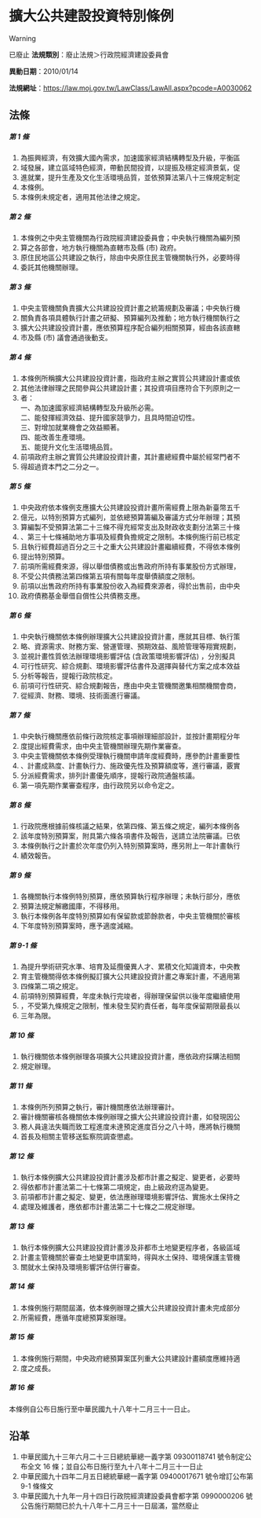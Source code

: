 # 擴大公共建設投資特別條例


> [!WARNING]
> 已廢止
**法規類別**：廢止法規＞行政院經濟建設委員會

**異動日期**：2010/01/14  

**法規網址**：https://law.moj.gov.tw/LawClass/LawAll.aspx?pcode=A0030062



## 法條
##### 第 1 條
1. 為振興經濟，有效擴大國內需求，加速國家經濟結構轉型及升級，平衡區
1. 域發展，建立區域特色經濟，帶動民間投資，以提振及穩定經濟景氣，促
1. 進就業，提升生產及文化生活環境品質，並依預算法第八十三條規定制定
1. 本條例。
1. 本條例未規定者，適用其他法律之規定。

##### 第 2 條
1. 本條例之中央主管機關為行政院經濟建設委員會；中央執行機關為編列預
1. 算之各部會，地方執行機關為直轄市及縣 (市) 政府。
1. 原住民地區公共建設之執行，除由中央原住民主管機關執行外，必要時得
1. 委託其他機關辦理。

##### 第 3 條
1. 中央主管機關負責擴大公共建設投資計畫之統籌規劃及審議；中央執行機
1. 關負責各項具體執行計畫之研擬、預算編列及推動；地方執行機關執行之
1. 擴大公共建設投資計畫，應依預算程序配合編列相關預算，經由各該直轄
1. 市及縣 (市) 議會通過後動支。

##### 第 4 條
1. 本條例所稱擴大公共建設投資計畫，指政府主辦之實質公共建設計畫或依
1. 其他法律辦理之民間參與公共建設計畫；其投資項目應符合下列原則之一
1. 者：  
一、為加速國家經濟結構轉型及升級所必需。  
二、能發揮經濟效益、提升國家競爭力，且具時間迫切性。  
三、對增加就業機會之效益顯著。  
四、能改善生產環境。  
五、能提升文化生活環境品質。
1. 前項政府主辦之實質公共建設投資計畫，其計畫總經費中屬於經常門者不
1. 得超過資本門之二分之一。

##### 第 5 條
1. 中央政府依本條例支應擴大公共建設投資計畫所需經費上限為新臺幣五千
1. 億元，以特別預算方式編列，並依總預算籌編及審議方式分年辦理；其預
1. 算編製不受預算法第二十三條不得充經常支出及財政收支劃分法第三十條
1. 、第三十七條補助地方事項及經費負擔規定之限制。本條例施行前已核定
1. 且執行經費超過百分之三十之重大公共建設計畫繼續經費，不得依本條例
1. 提出特別預算。
1. 前項所需經費來源，得以舉借債務或出售政府所持有事業股份方式辦理，
1. 不受公共債務法第四條第五項有關每年度舉債額度之限制。
1. 前項以出售政府所持有事業股份收入為經費來源者，得於出售前，由中央
1. 政府債務基金舉借自償性公共債務支應。

##### 第 6 條
1. 中央執行機關依本條例辦理擴大公共建設投資計畫，應就其目標、執行策
1. 略、資源需求、財務方案、營運管理、預期效益、風險管理等翔實規劃，
1. 並視計畫性質依法辦理環境影響評估 (含政策環境影響評估) ，分別擬具
1. 可行性研究、綜合規劃、環境影響評估書件及選擇與替代方案之成本效益
1. 分析等報告，提報行政院核定。
1. 前項可行性研究、綜合規劃報告，應由中央主管機關邀集相關機關會商，
1. 從經濟、財務、環境、技術面進行審議。

##### 第 7 條
1. 中央執行機關應依前條行政院核定事項辦理細部設計，並按計畫期程分年
1. 度提出經費需求，由中央主管機關辦理先期作業審查。
1. 中央主管機關依本條例受理執行機關申請年度經費時，應參酌計畫重要性
1. 、計畫成熟度、計畫執行力、施政優先性及預算額度等，進行審議，覈實
1. 分派經費需求，排列計畫優先順序，提報行政院通盤核議。
1. 第一項先期作業審查程序，由行政院另以命令定之。

##### 第 8 條
1. 行政院應根據前條核議之結果，依第四條、第五條之規定，編列本條例各
1. 該年度特別預算案，附具第六條各項書件及報告，送請立法院審議。已依
1. 本條例執行之計畫於次年度仍列入特別預算案時，應另附上一年計畫執行
1. 績效報告。

##### 第 9 條
1. 各機關執行本條例特別預算，應依預算執行程序辦理；未執行部分，應依
1. 預算法規定解繳國庫，不得移用。
1. 執行本條例各年度特別預算如有保留款或節餘款者，中央主管機關於審核
1. 下年度特別預算案時，應予適度減縮。

##### 第 9-1 條
1. 為提升學術研究水準、培育及延攬優異人才、累積文化知識資本，中央教
1. 育主管機關得依本條例擬訂擴大公共建設投資計畫之專案計畫，不適用第
1. 四條第二項之規定。
1. 前項特別預算經費，年度未執行完竣者，得辦理保留供以後年度繼續使用
1. ，不受第九條規定之限制，惟未發生契約責任者，每年度保留期限最長以
1. 三年為限。

##### 第 10 條
1. 執行機關依本條例辦理各項擴大公共建設投資計畫，應依政府採購法相關
1. 規定辦理。

##### 第 11 條
1. 本條例所列預算之執行，審計機關應依法辦理審計。
1. 審計機關審核各機關依本條例辦理之擴大公共建設投資計畫，如發現因公
1. 務人員違法失職而致工程進度未達預定進度百分之八十時，應將執行機關
1. 首長及相關主管移送監察院調查懲處。

##### 第 12 條
1. 執行本條例擴大公共建設投資計畫涉及都市計畫之擬定、變更者，必要時
1. 得依都市計畫法第二十七條第二項規定，由上級政府逕為變更。
1. 前項都市計畫之擬定、變更，依法應辦理環境影響評估、實施水土保持之
1. 處理及維護者，應依都市計畫法第二十七條之二規定辦理。

##### 第 13 條
1. 執行本條例擴大公共建設投資計畫涉及非都市土地變更程序者，各級區域
1. 計畫主管機關於審查土地變更申請案時，得與水土保持、環境保護主管機
1. 關就水土保持及環境影響評估併行審查。

##### 第 14 條
1. 本條例施行期間屆滿，依本條例辦理之擴大公共建設投資計畫未完成部分
1. 所需經費，應循年度總預算案辦理。

##### 第 15 條
1. 本條例施行期間，中央政府總預算案匡列重大公共建設計畫額度應維持適
1. 度之成長。

##### 第 16 條
本條例自公布日施行至中華民國九十八年十二月三十一日止。

## 沿革
1. 中華民國九十三年六月二十三日總統華總一義字第 09300118741  號令制定公布全文 16 條；並自公布日施行至九十八年十二月三十一日止
1. 中華民國九十四年二月五日總統華總一義字第 09400017671  號令增訂公布第 9-1  條條文
1. 中華民國九十九年一月十四日行政院經濟建設委員會都字第 0990000206 號公告施行期間已於九十八年十二月三十一日屆滿，當然廢止

